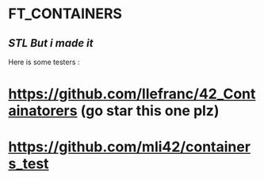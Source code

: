 # FT_CONTAINERS
## _STL But i made it_


Here is some testers :
# https://github.com/llefranc/42_Containatorers (go star this one plz) 
# https://github.com/mli42/containers_test
